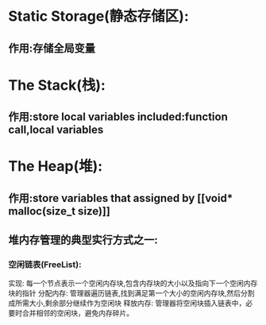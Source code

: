 # Static Storage(静态存储区):
## 作用:存储全局变量


# The Stack(栈):
## 作用:store local variables included:function call,local variables


# The Heap(堆):
## 作用:store variables that assigned by  [[void* malloc(size_t size)]]
## 堆内存管理的典型实行方式之一:
### 空闲链表(FreeList):
实现: 每一个节点表示一个空闲内存块,包含内存块的大小以及指向下一个空闲内存块的指针
分配内存: 管理器遍历链表,找到满足第一个大小的空闲内存块,然后分割成所需大小,剩余部分继续作为空闲块
释放内存: 管理器将空闲块插入链表中，必要时合并相邻的空闲块，避免内存碎片。
	
